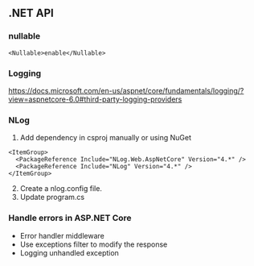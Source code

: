 ## .NET API
### nullable

```
<Nullable>enable</Nullable>
```

### Logging
https://docs.microsoft.com/en-us/aspnet/core/fundamentals/logging/?view=aspnetcore-6.0#third-party-logging-providers
### NLog
1. Add dependency in csproj manually or using NuGet
```
<ItemGroup>
  <PackageReference Include="NLog.Web.AspNetCore" Version="4.*" />
  <PackageReference Include="NLog" Version="4.*" />
</ItemGroup>
```
2. Create a nlog.config file.
3. Update program.cs
  

### Handle errors in ASP.NET Core
- Error handler middleware
- Use exceptions filter to modify the response
- Logging unhandled exception

